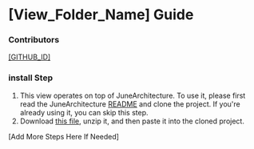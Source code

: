 # [View_Folder_Name] Guide

### Contributors
[[GITHUB_ID]](https://github.com/[GITHUB_ID])

### install Step
1. This view operates on top of JuneArchitecture. To use it, please first read the JuneArchitecture [README](https://github.com/melodysdreamj/JuneArchitecture) and clone the project. If you're already using it, you can skip this step.
2. Download [this file](https://june-arch-asset.pages.dev/popup/in_app_notification/[View_Folder_Name].zip), unzip it, and then paste it into the cloned project.

[Add More Steps Here If Needed]